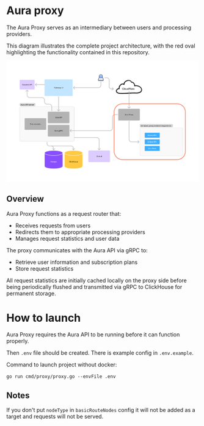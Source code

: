 # Aura proxy

The Aura Proxy serves as an intermediary between users and processing providers.

This diagram illustrates the complete project architecture, with the red oval highlighting the functionality contained in this repository.

![](./doc/proxy.jpg)

## Overview

Aura Proxy functions as a request router that:

- Receives requests from users
- Redirects them to appropriate processing providers
- Manages request statistics and user data

The proxy communicates with the Aura API via gRPC to:

- Retrieve user information and subscription plans
- Store request statistics

All request statistics are initially cached locally on the proxy side before being periodically flushed and transmitted via gRPC to ClickHouse for permanent storage.

# How to launch

Aura Proxy requires the Aura API to be running before it can function properly.

Then `.env` file should be created. There is example config in `.env.example`.

Command to launch project without docker:

```
go run cmd/proxy/proxy.go --envFile .env
```

## Notes

If you don't put `nodeType` in `basicRouteNodes` config it will not be added as a target and requests will not be served.
